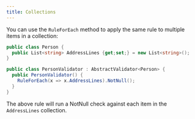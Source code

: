 ```yaml
---
title: Collections
---
```


You can use the `RuleForEach` method to apply the same rule to multiple items in a collection:

```csharp
public class Person {
  public List<string> AddressLines {get;set;} = new List<string>();
}
```

```csharp
public class PersonValidator : AbstractValidator<Person> {
  public PersonValidator() {
    RuleForEach(x => x.AddressLines).NotNull();
  }
}
```
The above rule will run a NotNull check against each item in the `AddressLines` collection. 
